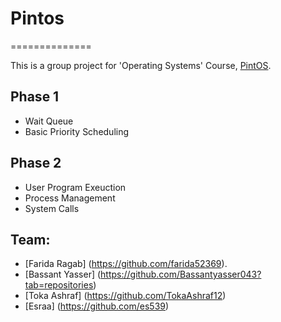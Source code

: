 # Pintos
==============

This is a group project for 'Operating Systems' Course, [PintOS][pintos].

[pintos]: https://github.com/KhaledElTahan/pintos

## Phase 1
- Wait Queue
- Basic Priority Scheduling

## Phase 2

- User Program Exeuction
- Process Management
- System Calls


## Team:
- [Farida Ragab] (https://github.com/farida52369).
- [Bassant Yasser] (https://github.com/Bassantyasser043?tab=repositories)
- [Toka Ashraf] (https://github.com/TokaAshraf12)
- [Esraa] (https://github.com/es539)
